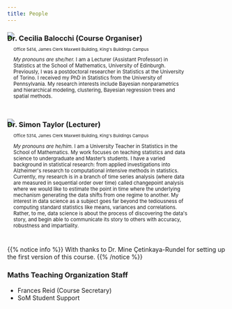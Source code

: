 ```yaml
---
title: People
---
```


<style>
/* Two image containers */
.column_small {
  margin-top:-40px;
  float: left;
  width: 20%;
  min-width: 20%;
  padding: 0em;
  white-space: normal;
}

.column_large {
  margin-top:-30px;
  float: left;
  width: 80%;
  min-width: 80%;
  padding: 1em;
  white-space: normal;
}

/* Clear floats after image containers */
.row::after {
  content: "";
  clear: both;
  display: table;
  white-space: normal;
}
</style>


<!---
### Dr. Ozan Evkaya (Course Organiser)

    
<div class="row">
  <div class="column_small">
    <img src="/images/people/Ozan.jpg" />
    <p style="margin-top: -40px; text-align: center; font-size: 3vw;"><a id="MailOzan"><i class="far fa-envelope" style="margin-right:1vw;"></i></a><a id="OzanWeb"><i class="fas fa-home"></i></a></p>
  </div>
  <div class="column_large">
    <p style="text-align: left; font-size: 1vw; overflow:hidden;">Office 2257, James Clerk Maxwell Building, King's Buildings Campus</p>
    <p style= "text-align: left; font-size: 1.2vw; overflow:hidden;"><em>My pronouns are he/him.</em>  I am University Teacher in Statistics at the School of Mathematics, at the University of Edinburgh, and a part-time lecturer TED University. Previously, I held postdoc positions at Padova University (2021) and KU Leuven (2020), after completing my PhD at Middle East Technical University in 2018. I am very interested in using statistical modelling to help people solve real-life problems - a crucial part of that is being able to extract the key messages from datasets and communicate those to non-statisticians!</p>
  </div>
</div>

--> 



### Dr. Cecilia Balocchi (Course Organiser)

<div class="row">
  <div class="column_small">
    <img src="/images/people/cecilia.jpg" />
    <p style="margin-top: -40px; text-align: center; font-size: 3vw;"><a id="MailCecilia"><i class="far fa-envelope" style="margin-right:1vw;"></i></a><a id="CeciliaWeb"><i class="fas fa-home"></i></a></p>
  </div>
  <div class="column_large">
    <p style="text-align: left; font-size: 1vw; overflow:hidden;">Office 5414, James Clerk Maxwell Building, King's Buildings Campus</p>
    <p style= "text-align: left; font-size: 1.2vw; overflow:hidden;"><em>My pronouns are she/her.</em> I am a Lecturer (Assistant Professor) in Statistics at the School of Mathematics, University of Edinburgh. Previously, I was a postdoctoral researcher in Statistics at the University of Torino. I received my PhD in Statistics from the University of Pennsylvania. My research interests include Bayesian nonparametrics and hierarchical modeling, clustering, Bayesian regression trees and spatial methods.</p>
  </div>
</div>


### Dr. Simon Taylor (Lecturer)

<div class="row">
  <div class="column_small">
    <img src="/images/people/Simon.jpg" />
    <p style="margin-top: -40px; text-align: center; font-size: 3vw;"><a id="MailSimon"><i class="far fa-envelope" style="margin-right:1vw;"></i></a><a id="SimonWeb"><i class="fas fa-home"></i></a></p>
  </div>
  <div class="column_large">
    <p style="text-align: left; font-size: 1vw; overflow:hidden;">Office 5314, James Clerk Maxwell Building, King's Buildings Campus</p>
    <p style= "text-align: left; font-size: 1.2vw; overflow:hidden;"><em>My pronouns are he/him.</em> I am a University Teacher in Statistics in the School of Mathematics. My work focuses on teaching statistics and data science to undergraduate and Master’s students. I have a varied background in statistical research: from applied investigations into Alzheimer's research to computational intensive methods in statistics. Currently, my research is in a branch of time series analysis (where data are measured in sequential order over time) called changepoint analysis where we would like to estimate the point in time where the underlying mechanism generating the data shifts from one regime to another. My interest in data science as a subject goes far beyond the tediousness of computing standard statistics like means, variances and correlations. Rather, to me, data science is about the process of discovering the data's story, and begin able to communicate its story to others with accuracy, robustness and impartiality.</p>
  </div>
</div>


  {{% notice info %}}
With thanks to Dr. Mine Çetinkaya-Rundel for setting up the first version of this course. 
  {{% /notice %}}
  

### Maths Teaching Organization Staff
<ul>
  <li>Frances Reid (Course Secretary) <a id="CourseSec"><i class="far fa-envelope"></i></a></li>
  <!---
 <li>Kat Kiernan (Student Learning Advisor) <a id="SLA1"><i class="far fa-envelope"></i></a></li>
  --->
  <li>SoM Student Support <a id="SLA2"><i class="far fa-envelope"></i></a></li>
</ul>



  
